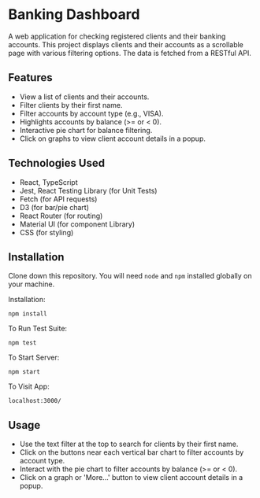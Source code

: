 # Banking Dashboard

A web application for checking registered clients and their banking accounts. This project displays clients and their accounts as a scrollable page with various filtering options. The data is fetched from a RESTful API.

## Features

- View a list of clients and their accounts.
- Filter clients by their first name.
- Filter accounts by account type (e.g., VISA).
- Highlights accounts by balance (>= or < 0).
- Interactive pie chart for balance filtering.
- Click on graphs to view client account details in a popup.

## Technologies Used

- React, TypeScript
- Jest, React Testing Library (for Unit Tests)
- Fetch (for API requests)
- D3 (for bar/pie chart)
- React Router (for routing)
- Material UI (for component Library)
- CSS (for styling)

## Installation

Clone down this repository. You will need `node` and `npm` installed globally on your machine.

Installation:

`npm install`

To Run Test Suite:

`npm test`

To Start Server:

`npm start`

To Visit App:

`localhost:3000/`

## Usage

- Use the text filter at the top to search for clients by their first name.
- Click on the buttons near each vertical bar chart to filter accounts by account type.
- Interact with the pie chart to filter accounts by balance (>= or < 0).
- Click on a graph or 'More...' button to view client account details in a popup.
